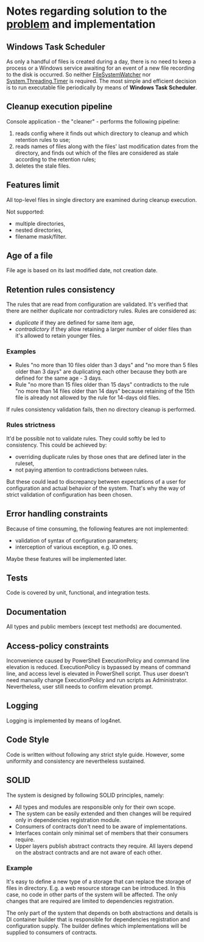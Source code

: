 # Notes regarding solution to the [problem](PROBLEM.md) and implementation

## Windows Task Scheduler

As only a handful of files is created during a day, there is no need to keep a process or a Windows service awaiting for an event of a new file recording to the disk is occurred. So neither [FileSystemWatcher](https://docs.microsoft.com/en-us/dotnet/api/system.io.filesystemwatcher) nor [System.Threading.Timer](https://docs.microsoft.com/en-us/dotnet/api/system.threading.timer) is required. The most simple and efficient decision is to run executable file periodically by means of **Windows Task Scheduler**.

## Cleanup execution pipeline

Console application - the "cleaner" - performs the following pipeline:
1. reads config where it finds out which directory to cleanup and which retention rules to use;
2. reads names of files along with the files' last modification dates from the directory, and finds out which of the files are considered as stale according to the retention rules;
3. deletes the stale files.

## Features limit

All top-level files in single directory are examined during cleanup execution.

Not supported:
* multiple directories,
* nested directories,
* filename mask/filter.

## Age of a file

File age is based on its last modified date, not creation date.

## Retention rules consistency

The rules that are read from configuration are validated. It's verified that there are neither duplicate nor contradictory rules. Rules are considered as:
* *duplicate* if they are defined for same item age,
* *contradictory* if they allow retaining a larger number of older files than it's allowed to retain younger files.

### Examples

* Rules "no more than 10 files older than 3 days" and "no more than 5 files older than 3 days" are duplicating each other because they both are defined for the same age - 3 days.
* Rule "no more than 15 files older than 15 days" contradicts to the rule "no more than 14 files older than 14 days" because retaining of the 15th file is already not allowed by the rule for 14-days old files.

If rules consistency validation fails, then no directory cleanup is performed.

### Rules strictness 

It'd be possible not to validate rules. They could softly be led to consistency. This could be achieved by:
* overriding duplicate rules by those ones that are defined later in the ruleset,
* not paying attention to contradictions between rules.

But these could lead to discrepancy between expectations of a user for configuration and actual behavior of the system. That's why the way of strict validation of configuration has been chosen.

## Error handling constraints

Because of time consuming, the following features are not implemented:
* validation of syntax of configuration parameters;
* interception of various exception, e.g. IO ones.

Maybe these features will be implemented later.

## Tests

Code is covered by unit, functional, and integration tests.

## Documentation

All types and public members (except test methods) are documented.

## Access-policy constraints

Inconvenience caused by PowerShell ExecutionPolicy and command line elevation is reduced. ExecutionPolicy is bypassed by means of command line, and access level is elevated in PowerShell script. Thus user doesn't need manually change ExecutionPolicy and run scripts as Administrator. Nevertheless, user still needs to confirm elevation prompt.

## Logging

Logging is implemented by means of log4net.

## Code Style

Code is written without following any strict style guide. However, some uniformity and consistency are nevertheless sustained.

## SOLID

The system is designed by following SOLID principles, namely:
* All types and modules are responsible only for their own scope.
* The system can be easily extended and then changes will be required only in dependencies registration module.
* Consumers of contracts don't need to be aware of implementations.
* Interfaces contain only minimal set of members that their consumers require.
* Upper layers publish abstract contracts they require. All layers depend on the abstract contracts and are not aware of each other.

### Example

It's easy to define a new type of a storage that can replace the storage of files in directory. E.g. a web resource storage can be introduced. In this case, no code in other parts of the system will be affected. The only changes that are required are limited to dependencies registration.

The only part of the system that depends on both abstractions and details is DI container builder that is responsible for dependencies registration and configuration supply. The builder defines which implementations will be supplied to consumers of contracts.
